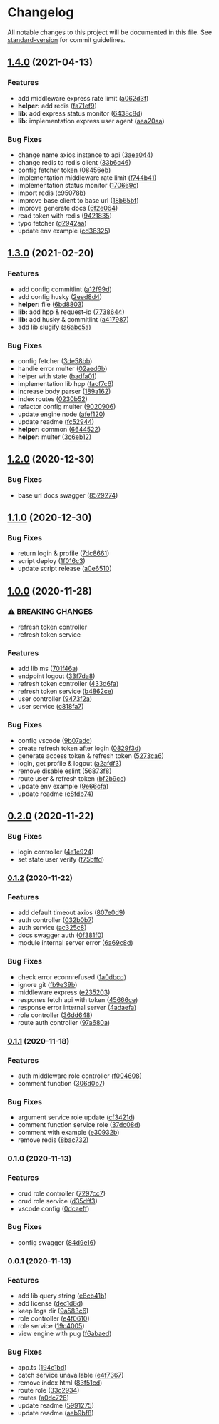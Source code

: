 # Changelog

All notable changes to this project will be documented in this file. See [standard-version](https://github.com/conventional-changelog/standard-version) for commit guidelines.

## [1.4.0](///compare/v1.3.0...v1.4.0) (2021-04-13)


### Features

* add middleware express rate limit ([a062d3f](///commit/a062d3fe6bd0df05ac2e93cbc0a9681cc665f901))
* **helper:** add redis ([fa71ef9](///commit/fa71ef90879764c487480937c2bb5528a41149ad))
* **lib:** add express status monitor ([6438c8d](///commit/6438c8da3fdeac7a32d4b941af12b85447159fea))
* **lib:** implementation express user agent ([aea20aa](///commit/aea20aa0b64132090c1b1cfbd87e4f62662cbfb0))


### Bug Fixes

* change name axios instance to api ([3aea044](///commit/3aea044b0d615307a8613d313ce205f7c58cafad))
* change redis to redis client ([33b6c46](///commit/33b6c46e560843c6d50d2b4f0eb14fe0d835de29))
* config fetcher token ([08456eb](///commit/08456ebb703122310d029a7c6b413e4d3ea9eaca))
* implementation middleware rate limit ([f744b41](///commit/f744b41edb301a71c3741f97d17594c85dea2894))
* implementation status monitor ([170669c](///commit/170669ce4736b0b0922186220939eb7e6b0540a2))
* import redis ([c95078b](///commit/c95078beb425c586a88a8cd49798c37281c25093))
* improve base client to base url ([18b65bf](///commit/18b65bf71eda33002b9eb8bbd2786a7e3fdd7995))
* improve generate docs ([6f2e064](///commit/6f2e064e9c99ef7c1f0bc11c2d813ebf8e369eda))
* read token with redis ([9421835](///commit/9421835b2390074f0951e5f05d490799fafbba70))
* typo fetcher ([d2942aa](///commit/d2942aa586178023e9fd1de51a46795ce17211be))
* update env example ([cd36325](///commit/cd36325dc7f81b9e9c5ce5bd61782adfd3f0fc19))

## [1.3.0](///compare/v1.2.0...v1.3.0) (2021-02-20)


### Features

* add config commitlint ([a12f99d](///commit/a12f99d4d54b6a3504f163c3832d7a710e5bf1f0))
* add config husky ([2eed8d4](///commit/2eed8d4b37981d6bfeb5f46146b436bcc0caf2d4))
* **helper:** file ([6bd8803](///commit/6bd88031bcfe6a4163e0c726083dc98b9125a0a0))
* **lib:** add hpp & request-ip ([7738644](///commit/7738644594e47d7b309712657f5eabf470cbb957))
* **lib:** add husky & commitlint ([a417987](///commit/a41798786af8c3d286e86ceb43fa9bd729cd85c0))
* add lib slugify ([a6abc5a](///commit/a6abc5afe38f88932dab2aefb7a35bdc9a358c83))


### Bug Fixes

* config fetcher ([3de58bb](///commit/3de58bb2d533a52dad7e0472424f4ad3e3c13198))
* handle error multer ([02aed6b](///commit/02aed6bb88f497328b10412bc3e91c6f35a1e5a7))
* helper with state ([badfa01](///commit/badfa010f0a3547b79c650509b26dbd88c7b5769))
* implementation lib hpp ([facf7c6](///commit/facf7c6f8c5432640f08be81519b085e985547d8))
* increase body parser ([189a162](///commit/189a162fb5d9ba49dba817ee58748bb469ff48ae))
* index routes ([0230b52](///commit/0230b52412441c3abc6c033a1e9f8ab44dea6ab2))
* refactor config multer ([9020906](///commit/902090625dbca2b80ba753d2f01c82c2a6a8bd0d))
* update engine node ([afef120](///commit/afef1201418dda3620cb708a4fdbadae3017dcc7))
* update readme ([fc52944](///commit/fc5294476a42df88d70be133ed5bf6c0432de61e))
* **helper:** common ([6644522](///commit/6644522ad85615ea7d9ce917d1450ef3af3f48cb))
* **helper:** multer ([3c6eb12](///commit/3c6eb1216ddf918441fe8936e88a7901ae355943))

## [1.2.0](///compare/v1.1.0...v1.2.0) (2020-12-30)


### Bug Fixes

* base url docs swagger ([8529274](///commit/85292743150c9483b746d5f3c1d56b79c1ee5e20))

## [1.1.0](///compare/v1.0.0...v1.1.0) (2020-12-30)


### Bug Fixes

* return login & profile ([7dc8661](///commit/7dc8661c96eee632368b005fc418fc57b9dfb190))
* script deploy ([1f016c3](///commit/1f016c3251ae7e05121cc390222c0582ef3669fe))
* update script release ([a0e6510](///commit/a0e6510600ae824654482dc3352c2ff2440dc8ff))

## [1.0.0](///compare/v0.2.0...v1.0.0) (2020-11-28)


### ⚠ BREAKING CHANGES

* refresh token controller
* refresh token service

### Features

* add lib ms ([701f46a](///commit/701f46a970bfdd8ad2791f5cf2942a40d0116959))
* endpoint logout ([33f7da8](///commit/33f7da8c00137c456ebf6c8b9db24fda2112a754))
* refresh token controller ([433d6fa](///commit/433d6fa6b34b095aa94121b2da258229d9becaa8))
* refresh token service ([b4862ce](///commit/b4862ce3a012ac796ceeef30881f193ea85d5259))
* user controller ([9473f2a](///commit/9473f2a84887f6cb3126c7e00813dadf7d2ce511))
* user service ([c818fa7](///commit/c818fa75e2bd84157e4075a0a601f16df961c36e))


### Bug Fixes

* config vscode ([9b07adc](///commit/9b07adcdcef98b1125984bdff0f5d13c2afc9e5f))
* create refresh token after login ([0829f3d](///commit/0829f3d4ba43d4d4b83d60ac091a458c53baa641))
* generate access token & refresh token ([5273ca6](///commit/5273ca691ac39f47b137b72b5c361589ea92395b))
* login, get profile & logout ([a2afdf3](///commit/a2afdf36cd01280b741f6087b8432eeb916db199))
* remove disable eslint ([56873f8](///commit/56873f812485da4d5125a571dd20187d3a090cde))
* route user & refresh token ([bf2b9cc](///commit/bf2b9cc73134c3bd048bc51404a165cbf147fb4e))
* update env example ([9e66cfa](///commit/9e66cfa2f2c47d450fce213d1aad73ebeed0975f))
* update readme ([e8fdb74](///commit/e8fdb7409f2359002210c3bdd33c98021223b201))

## [0.2.0](///compare/v0.1.2...v0.2.0) (2020-11-22)


### Bug Fixes

* login controller ([4e1e924](///commit/4e1e924539364794419aebc5d03a2033933fd7e0))
* set state user verify ([f75bffd](///commit/f75bffd23efa9d38647ca152d8540019aa3a8ac5))

### [0.1.2](///compare/v0.1.1...v0.1.2) (2020-11-22)


### Features

* add default timeout axios ([807e0d9](///commit/807e0d9c649468757d3f083856e4ad012be90ba2))
* auth controller ([032b0b7](///commit/032b0b7a3329794d03e8a3bfd92b61baacb93654))
* auth service ([ac325c8](///commit/ac325c805021f77f4141b66244b86c7e1b09c18c))
* docs swagger auth ([0f381f0](///commit/0f381f0b6612d80b244adc1499549a33355daff1))
* module internal server error ([6a69c8d](///commit/6a69c8d2638a118c9af7adf82a3769e1f9ca84b6))


### Bug Fixes

* check error econnrefused ([1a0dbcd](///commit/1a0dbcdb1e29e2d11d5151f5ec440d60b204c3d4))
* ignore git ([fb9e39b](///commit/fb9e39b435996496bf46105b3bf3f2317472d86d))
* middleware express ([e235203](///commit/e235203e499a01797f378db3aa657620d2bba7b7))
* respones fetch api with token ([45666ce](///commit/45666cef978832fcd3c315c472403f6df9add2b6))
* response error internal server ([4adaefa](///commit/4adaefa5d3d1bc10729954679110e51d53c52344))
* role controller ([36dd648](///commit/36dd648e0e2cbc1d995a8751bbfe6d018151cfc5))
* route auth controller ([97a680a](///commit/97a680acfc64ab5ebd32bad81a170c37ad9bde7b))

### [0.1.1](///compare/v0.1.0...v0.1.1) (2020-11-18)


### Features

* auth middleware role controller ([f004608](///commit/f0046083c1dd052ad8a91ae18cada0f3433287ed))
* comment function ([306d0b7](///commit/306d0b7bff9a5c77b18848f12865ccda18e5fc78))


### Bug Fixes

* argument service role update ([cf3421d](///commit/cf3421d00eec2b49a86055cbab2a3fbe9c10a514))
* comment function service role ([37dc08d](///commit/37dc08d8d4cb5bb933d16be1096e95e281a1d0da))
* comment with example ([e30932b](///commit/e30932b3cf60f39093bcef1ac944e49d0165745b))
* remove redis ([8bac732](///commit/8bac732e730b107f346ded3c1590c1fd46d5c857))

### 0.1.0 (2020-11-13)


### Features

* crud role controller ([7297cc7](///commit/7297cc7ddee54dc6bee0cc2b5de28d29fcd6fe1b))
* crud role service ([d35dff3](///commit/d35dff3456b816a21753038780d2fca4509634f5))
* vscode config ([0dcaeff](///commit/0dcaeff840d31c22f59c44c110caeb102b97b60b))


### Bug Fixes

* config swagger ([84d9e16](///commit/84d9e161a65db376943b62e65f88ced62cfcdc1d))

### 0.0.1 (2020-11-13)


### Features

* add lib query string ([e8cb41b](///commit/e8cb41b24a32e9421af158b09d00220cd2255acc))
* add license ([dec1d8d](///commit/dec1d8d135178687196a09676af899a8e4eec51e))
* keep logs dir ([9a583c6](///commit/9a583c6ac98eb82e20c4c1ee1658d828c83b1852))
* role controller ([e4f0610](///commit/e4f0610efac0cf1e95fdd0d00f192cfffdba2f1c))
* role service ([19c4005](///commit/19c4005a33dcf95d5d50d15c0f5655581ae80f9f))
* view engine with pug ([f6abaed](///commit/f6abaeda992099b6896a1547669eaf6930eed578))


### Bug Fixes

* app.ts ([194c1bd](///commit/194c1bde69366cc362c08adbf05a391168c20f02))
* catch service unavailable ([e4f7367](///commit/e4f73677d0c92369af538d8f5af9aa3e09690a21))
* remove index html ([83f51cd](///commit/83f51cd71a53337ab469f7c90a96ae666130bbe9))
* route role ([33c2934](///commit/33c29344024357ed3322f9cf60f1eec9f02061ed))
* routes ([a0dc726](///commit/a0dc7269e663658276d1213844c21fe677463d9a))
* update readme ([5991275](///commit/5991275ba2aa2a1b5763116c37a57005f4af219e))
* update readme ([aeb9bf8](///commit/aeb9bf8fe720cb7ff62af3334f38d020662c9a5b))
